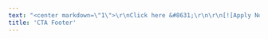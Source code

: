 ```yaml
---
text: "<center markdown=\"1\">\r\nClick here &#8631;\r\n\r\n[![Apply Now](StoryThreads_ApplyButton.png)](https://forms.gle/gSjLLTvca513spno6?target=_blank)\r\n\r\n<a href=\"/story-threads/StoryThreads_TermsandConditions.pdf\" target=\"_blank\" class=\"button\" style=\"display: inline-block;\">Terms</a>\r\n</center>"
title: 'CTA Footer'
---
```



